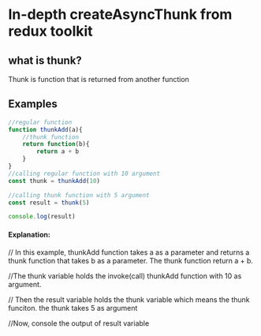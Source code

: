 
#  In-depth createAsyncThunk from redux toolkit

## what is thunk?
Thunk is function that is returned from another function


## Examples

```javascript
//regular function
function thunkAdd(a){
    //thunk function
    return function(b){
        return a + b
    }
}
//calling regular function with 10 argument
const thunk = thunkAdd(10)

//calling thunk function with 5 argument
const result = thunk(5)

console.log(result)

```
#### Explanation: 
// In this example, thunkAdd function takes a as a parameter and returns a thunk function that takes b as a parameter. The thunk function return a + b.

//The thunk variable holds the invoke(call) thunkAdd function with 10 as argument.

// Then the result variable holds the thunk variable which means the thunk funciton. the thunk takes 5 as argument

//Now, console the output of result variable


